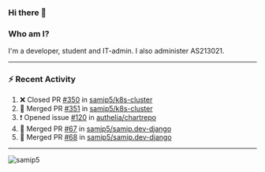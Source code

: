 ### Hi there 👋

### Who am I?
I'm a developer, student and IT-admin. I also administer AS213021.

---
### :zap: Recent Activity
<!--START_SECTION:activity-->
1. ❌ Closed PR [#350](https://github.com/samip5/k8s-cluster/pull/350) in [samip5/k8s-cluster](https://github.com/samip5/k8s-cluster)
2. 🎉 Merged PR [#351](https://github.com/samip5/k8s-cluster/pull/351) in [samip5/k8s-cluster](https://github.com/samip5/k8s-cluster)
3. ❗️ Opened issue [#120](https://github.com/authelia/chartrepo/issues/120) in [authelia/chartrepo](https://github.com/authelia/chartrepo)
4. 🎉 Merged PR [#67](https://github.com/samip5/samip.dev-django/pull/67) in [samip5/samip.dev-django](https://github.com/samip5/samip.dev-django)
5. 🎉 Merged PR [#68](https://github.com/samip5/samip.dev-django/pull/68) in [samip5/samip.dev-django](https://github.com/samip5/samip.dev-django)
<!--END_SECTION:activity-->
---

<img align="center" src="https://github-readme-stats.vercel.app/api?username=samip5&show_icons=true" alt="samip5" />

